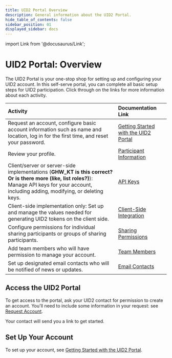 ```yaml
---
title: UID2 Portal Overview
description: General information about the UID2 Portal.
hide_table_of_contents: false
sidebar_position: 01
displayed_sidebar: docs
---
```


import Link from '@docusaurus/Link';

# UID2 Portal: Overview

<!-- It includes the following:

- [Access the UID2 Portal](#access-the-uid2-portal)
- [Set Up Your Account](#set-up-your-account)
-->

The UID2 Portal is your one-stop shop for setting up and configuring your UID2 account. In this self-serve portal, you can complete all basic setup steps for UID2 participation. Click through on the links for more information about each activity.

| Activity | Documentation Link |
| :--- | :--- | 
| Request an account, configure basic account information such as name and location, log in for the first time, and reset your password. | [Getting Started with the UID2 Portal](portal-getting-started.md) |
| Review your profile. | [Participant Information](participant-info.md) |
| Client/server or server-side implementations (**GHW_KT is this correct? Or is there more (like, list roles?)**): Manage API keys for your account, including adding, modifying, or deleting keys. | [API Keys](api-keys.md) |
| Client-side implementation only: Set up and manage the values needed for generating UID2 tokens on the client side. | [Client-Side Integration](client-side-integration.md) |
| Configure permissions for individual sharing participants or groups of sharing participants. | [Sharing Permissions](sharing-permissions.md) |
| Add team members who will have permission to manage your account. | [Team Members](team-members.md) |
| Set up designated email contacts who will be notified of news or updates. | [Email Contacts](email-contacts.md) |

## Access the UID2 Portal

To get access to the portal, ask your UID2 contact for permission to create an account. You'll need to include some information in your request: see [Request Account](portal-getting-started.md#request-account).

Your contact will send you a link to get started.

## Set Up Your Account

To set up your account, see [Getting Started with the UID2 Portal](portal-getting-started.md).
